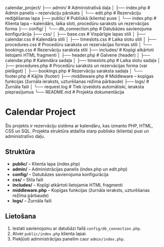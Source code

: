 calendar_project/
├── admin/                    # Administratīvā daļa
│   ├── index.php            # Admin panelis – rezervāciju pārskats
│   └── edit.php             # Rezervāciju rediģēšanas lapa
├── public/                   # Publiskā (klienta) puse
│   └── index.php            # Klienta lapa – kalendārs, laika sloti, procedūru saraksts un rezervācijas forma
├── config/
│   └── db_connection.php    # Datubāzes savienojuma konfigurācija
├── css/
│   ├── base.css             # Vispārīgie lapas stili
│   ├── calendar.css         # Kalendāra stili
│   ├── timeslots.css        # Laika slotu stili
│   ├── procedures.css       # Procedūru saraksta un rezervācijas formas stili
│   └── bookings.css         # Rezervāciju saraksta stili
├── includes/                 # Kopīgi atkārtoti lietojami HTML fragmenti
│   ├── header.php           # Galvene (header)
│   ├── calendar.php         # Kalendāra sadaļa
│   ├── timeslots.php        # Laika slotu sadaļa
│   ├── procedures.php       # Procedūru saraksts un rezervācijas forma (var pielāgot)
│   ├── bookings.php         # Rezervāciju saraksta sadaļa
│   └── footer.php           # Kājīte (footer)
├── middleware.php            # Middleware – kopīgas funkcijas (žurnāla ieraksts, uzturēšanas režīma pārbaude)
├── logs/                     # Žurnāla faili
│   └── request.log          # Tiek izveidots automātiski, ieraksta pieprasījumus
└── README.md                 # Projekta dokumentācija

# Calendar Project

Šis projekts ir rezervāciju sistēma ar kalendāru, kas izmanto PHP, HTML, CSS un SQL. Projekta struktūra atdalīta starp publisko (klienta) pusi un administratīvo daļu.

## Struktūra
- **public/** – Klienta lapa (index.php)
- **admin/** – Administrācijas panelis (index.php un edit.php)
- **config/** – Datubāzes savienojuma konfigurācija
- **css/** – Stila faili
- **includes/** – Kopīgi atkārtoti lietojamie HTML fragmenti
- **middleware.php** – Kopīgas funkcijas (žurnāla ieraksts, uzturēšanas režīma pārbaude)
- **logs/** – Žurnāla faili

## Lietošana
1. Iestati savienojumu ar datubāzi failā `config/db_connection.php`.
2. Atver `public/index.php` klienta lapai.
3. Piekļūsti administrācijas panelim caur `admin/index.php`.


